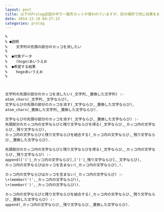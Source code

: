 ```yaml
---
layout: post
title: 以下のProlog述語の中で一箇所カットが使われていますが、別の場所で同じ効果をあげることができますか？
date: 2014-12-19 04:27:13
categories: prolog
---
```

<pre><code>%  
% ●説明  
%    文字列の先頭の部分のカッコを消したい 
%  
%  ●対象データ  
%    (hoge)あいうえお  
%  ●希望する結果  
%    hogeあいうえお  
% 



文字列の先頭の部分のカッコを消したい(_文字列,_置換した文字列) :-  
atom_chars(_文字列,_文字ならび),  
文字ならびの先頭の部分のカッコを消す(_文字ならび,_置換した文字ならび),  
atom_chars(_置換した文字列,_置換した文字ならび).  

文字ならびの先頭の部分のカッコを消す(_文字ならび,_置換した文字ならび) :-  
先頭部分のカッコ内の文字ならびと残り文字ならびを得る(_文字ならび,_カッコ内の文字ならび,_残り文字ならび),  
カッコ内の文字ならびと残り文字ならびを結合する(_カッコ内の文字ならび,_残り文字ならび,_置換した文字ならび).  

先頭部分のカッコ内の文字ならびと残り文字ならびを得る(_文字ならび,_カッコ内の文字ならび,_残り文字ならび) :-  
append(['('|_カッコ内の文字ならび],[')'|_残り文字ならび],_文字ならび),  
カッコ内の文字ならびはカッコを含まない(_カッコ内の文字ならび),!.  

カッコ内の文字ならびはカッコを含まない(_カッコ内の文字ならび) :-  
\+(member('(',_カッコ内の文字ならび)),  
\+(member(')',_カッコ内の文字ならび)).  

カッコ内の文字ならびと残り文字ならびを結合する(_カッコ内の文字ならび,_残り文字ならび,_置換した文字ならび) :-  
append(_カッコ内の文字ならび,_残り文字ならび,_置換した文字ならび).  
</code></pre>
